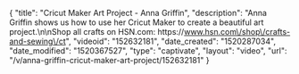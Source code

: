 {
    "title": "Cricut Maker Art Project - Anna Griffin",
    "description": "Anna Griffin shows us how to use her Cricut Maker to create a beautiful art project.\n\nShop all crafts on HSN.com: https:\/\/www.hsn.com\/shop\/crafts-and-sewing\/ct",
    "videoid": "152632181",
    "date_created": "1520287034",
    "date_modified": "1520367527",
    "type": "captivate",
    "layout": "video",
    "url": "\/v\/anna-griffin-cricut-maker-art-project\/152632181"
}